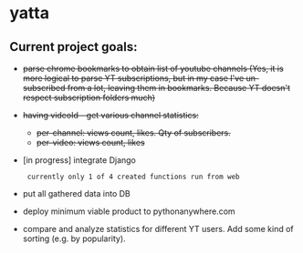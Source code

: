 # yatta

## Current project goals:

- ~~parse chrome bookmarks to obtain list of youtube channels (Yes, it is more logical to parse YT subscriptions, but in my case I've un-subscribed from a lot, leaving them in bookmarks. Because YT doesn't respect subscription folders much)~~
- ~~having videoId - get various channel statistics:~~
   - ~~per-channel:  views count, likes. Qty of subscribers.~~
   - ~~per-video:    views count, likes~~

- [in progress] integrate Django
       
       currently only 1 of 4 created functions run from web
- put all gathered data into DB
- deploy minimum viable product to pythonanywhere.com
- compare and analyze statistics for different YT users. Add some kind of sorting (e.g. by popularity).

